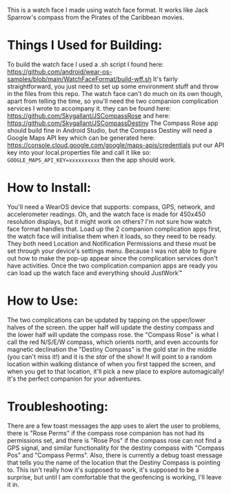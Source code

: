 This is a watch face I made using watch face format. It works like Jack Sparrow's compass from the Pirates of the Caribbean movies.

# Things I Used for Building:
To build the watch face I used a .sh script I found here: https://github.com/android/wear-os-samples/blob/main/WatchFaceFormat/build-wff.sh
It's fairly straightforward, you just need to set up some environment stuff and throw in the files from this repo.
The watch face can't do much on its own though, apart from telling the time, so you'll need the two companion complication services I wrote to accompany it.
they can be found here: https://github.com/Skygallant/JSCompassRose and here: https://github.com/Skygallant/JSCompassDestiny
The Compass Rose app should build fine in Android Studio, but the Compass Destiny will need a Google Maps API key which can be generated here: https://console.cloud.google.com/google/maps-apis/credentials
put our API key into your local.properties file and call it like so: `GOOGLE_MAPS_API_KEY=xxxxxxxxxx`
then the app should work.

# How to Install:
You'll need a WearOS device that supports: compass, GPS, network, and accelerometer readings. Oh, and the watch face is made for 450x450 resolution displays, but it might work on others? I'm not sure how watch face format handles that.
Load up the 2 companion complication apps first, the watch face will initialise them when it loads, so they need to be ready. They both need Location and Notification Permissions and these must be set through your device's settings menu.
Because I was not able to figure out how to make the pop-up appear since the complication services don't have activities. Once the two complication companion apps are ready you can load up the watch face and everything should JustWork™

# How to Use:
The two complications can be updated by tapping on the upper/lower halves of the screen. the upper half will update the destiny compass and the lower half will update the compass rose.
the "Compass Rose" is what I call the red N/S/E/W compass, which orients north, and even accounts for magnetic declination
the "Destiny Compass" is the gold star in the middle (you can't miss it!) and it is the *star* of the show!
It will point to a random location within walking distance of when you first tapped the screen, and when you get to that location, it'll pick a new place to explore automagically! It's the perfect companion for your adventures.

# Troubleshooting:
There are a few toast messages the app uses to alert the user to problems, there is "Rose Perms" if the compass rose companion has not had its permissions set, and there is "Rose Pos" if the compass rose can not find a GPS signal, and similar functionality for the destiny compass with "Compass Pos" and "Compass Perms".
Also, there is currently a debug toast message that tells you the name of the location that the Destiny Compass is pointing to. This isn't really how it's supposed to work, it's supposed to be a surprise, but until I am comfortable that the geofencing is working, I'll leave it in.
